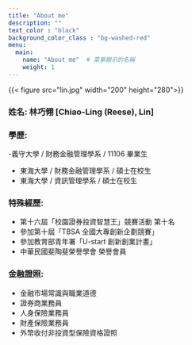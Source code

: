 ```yaml
---
title: "About me"
description: ""
text_color : "black"
background_color_class : "bg-washed-red"
menu:
  main:
    name: "About me"  # 菜單顯示的名稱
    weight: 1
---
```

{{< figure src="lin.jpg"  width="200" height="280">}}

### **姓名:** 林巧翎 [Chiao-Ling (Reese), Lin]

### **學歷:**
-義守大學 / 財務金融管理學系 / 11106 畢業生
- 東海大學 / 財務金融管理學系 / 碩士在校生
- 東海大學 / 資訊管理學系 / 碩士在校生

### **特殊經歷:**
- 第十六屆「校園證券投資智慧王」競賽活動 第十名
- 參加第十屆「TBSA 全國大專創新企劃競賽」
- 參加教育部青年署「U-start 創新創業計畫」
- 中華民國斐陶斐榮譽學會 榮譽會員

### **金融證照:**
- 金融市場常識與職業道德
- 證券商業務員
- 人身保險業務員
- 財產保險業務員
- 外幣收付非投資型保險資格證照
